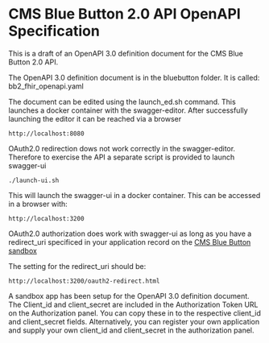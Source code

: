 # CMS Blue Button 2.0 API  OpenAPI Specification

This is a draft of an OpenAPI 3.0 definition document for the CMS Blue Button 2.0 API.

The OpenAPI 3.0 definition document is in the bluebutton folder. 
It is called: bb2_fhir_openapi.yaml

The document can be edited using the launch_ed.sh command. This launches a docker 
container with the swagger-editor. After successfully launching the editor
it can be reached via a browser

    http://localhost:8080
    
OAuth2.0 redirection dows not work correctly in the swagger-editor. 
Therefore to exercise the API a separate script is provided to launch
swagger-ui

    ./launch-ui.sh

This will launch the swagger-ui in a docker container. This can be accessed
in a browser with:

    http://localhost:3200
    
    
OAuth2.0 authorization does work with swagger-ui as long as you have a 
redirect_uri specificed in your application record on the [CMS Blue Button sandbox](https://sandbox.bluebutton.cms.gov)

The setting for the redirect_uri should be:

    http://localhost:3200/oauth2-redirect.html
    
A sandbox app has been setup for the OpenAPI 3.0 definition document. The Client_id 
and client_secret are included in the Authorization Token URL on the Authorization panel.
You can copy these in to the respective client_id and client_secret fields.
Alternatively, you can register your own application and supply your own 
client_id and client_secret in the authorization panel.





